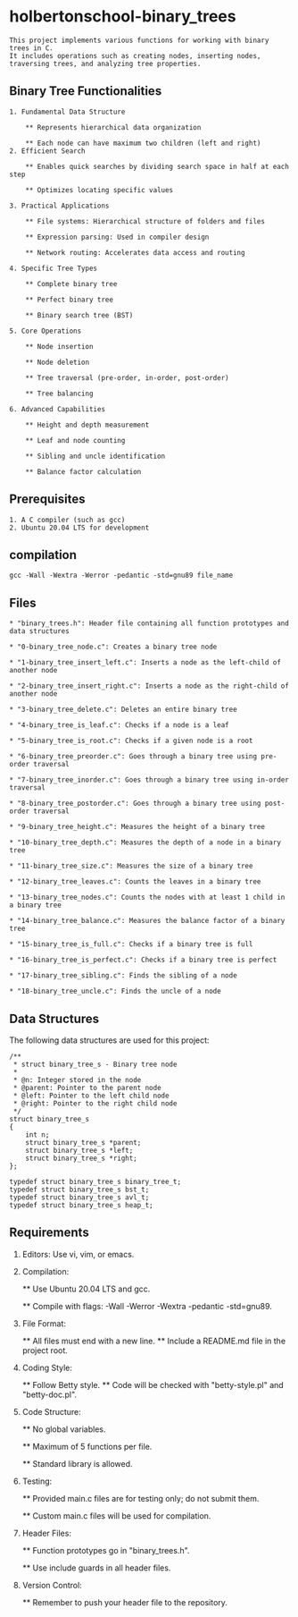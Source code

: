 # holbertonschool-binary_trees
```
This project implements various functions for working with binary trees in C.
It includes operations such as creating nodes, inserting nodes,
traversing trees, and analyzing tree properties.
```

## Binary Tree Functionalities
```
1. Fundamental Data Structure

    ** Represents hierarchical data organization

    ** Each node can have maximum two children (left and right)
2. Efficient Search

    ** Enables quick searches by dividing search space in half at each step

    ** Optimizes locating specific values

3. Practical Applications

    ** File systems: Hierarchical structure of folders and files

    ** Expression parsing: Used in compiler design

    ** Network routing: Accelerates data access and routing

4. Specific Tree Types

    ** Complete binary tree

    ** Perfect binary tree

    ** Binary search tree (BST)

5. Core Operations

    ** Node insertion

    ** Node deletion

    ** Tree traversal (pre-order, in-order, post-order)

    ** Tree balancing

6. Advanced Capabilities

    ** Height and depth measurement

    ** Leaf and node counting

    ** Sibling and uncle identification

    ** Balance factor calculation
```

## Prerequisites
```
1. A C compiler (such as gcc)
2. Ubuntu 20.04 LTS for development
```
## compilation

```
gcc -Wall -Wextra -Werror -pedantic -std=gnu89 file_name
```

## Files
```
* "binary_trees.h": Header file containing all function prototypes and data structures

* "0-binary_tree_node.c": Creates a binary tree node

* "1-binary_tree_insert_left.c": Inserts a node as the left-child of another node

* "2-binary_tree_insert_right.c": Inserts a node as the right-child of another node

* "3-binary_tree_delete.c": Deletes an entire binary tree

* "4-binary_tree_is_leaf.c": Checks if a node is a leaf

* "5-binary_tree_is_root.c": Checks if a given node is a root

* "6-binary_tree_preorder.c": Goes through a binary tree using pre-order traversal

* "7-binary_tree_inorder.c": Goes through a binary tree using in-order traversal

* "8-binary_tree_postorder.c": Goes through a binary tree using post-order traversal

* "9-binary_tree_height.c": Measures the height of a binary tree

* "10-binary_tree_depth.c": Measures the depth of a node in a binary tree

* "11-binary_tree_size.c": Measures the size of a binary tree

* "12-binary_tree_leaves.c": Counts the leaves in a binary tree

* "13-binary_tree_nodes.c": Counts the nodes with at least 1 child in a binary tree

* "14-binary_tree_balance.c": Measures the balance factor of a binary tree

* "15-binary_tree_is_full.c": Checks if a binary tree is full

* "16-binary_tree_is_perfect.c": Checks if a binary tree is perfect

* "17-binary_tree_sibling.c": Finds the sibling of a node

* "18-binary_tree_uncle.c": Finds the uncle of a node
```

## Data Structures

The following data structures are used for this project:

```
/**
 * struct binary_tree_s - Binary tree node
 *
 * @n: Integer stored in the node
 * @parent: Pointer to the parent node
 * @left: Pointer to the left child node
 * @right: Pointer to the right child node
 */
struct binary_tree_s
{
    int n;
    struct binary_tree_s *parent;
    struct binary_tree_s *left;
    struct binary_tree_s *right;
};

typedef struct binary_tree_s binary_tree_t;
typedef struct binary_tree_s bst_t;
typedef struct binary_tree_s avl_t;
typedef struct binary_tree_s heap_t;
```

## Requirements

1. Editors: Use vi, vim, or emacs.

2. Compilation:

    ** Use Ubuntu 20.04 LTS and gcc.

    ** Compile with flags: -Wall -Werror -Wextra -pedantic -std=gnu89.

3. File Format:

    ** All files must end with a new line.
	** Include a README.md file in the project root.

4. Coding Style:

    ** Follow Betty style.
	** Code will be checked with "betty-style.pl" and "betty-doc.pl".

5. Code Structure:

    ** No global variables.

	** Maximum of 5 functions per file.

	** Standard library is allowed.

6. Testing:

    ** Provided main.c files are for testing only; do not submit them.

	** Custom main.c files will be used for compilation.

7. Header Files:

    ** Function prototypes go in "binary_trees.h".
	
	** Use include guards in all header files.

8. Version Control:

    ** Remember to push your header file to the repository.

